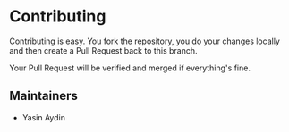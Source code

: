 # Contributing

Contributing is easy. You fork the repository, you do your changes locally and then create a Pull Request back to this branch.

Your Pull Request will be verified and merged if everything's fine.

## Maintainers

* Yasin Aydin
